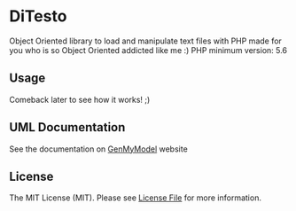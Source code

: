 # DiTesto
Object Oriented library to load and manipulate text files with PHP made for you who is so Object Oriented addicted like me :)
PHP minimum version: 5.6

## Usage
Comeback later to see how it works! ;)

## UML Documentation
 See the documentation on [GenMyModel](https://repository.genmymodel.com/victormech/LazyEight-File-Loader "UML") website

## License
  
The MIT License (MIT). Please see [License File](https://github.com/victormech/basic-types/blob/master/LICENSE) for more information.
